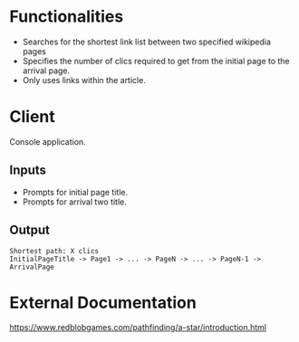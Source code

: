 # Functionalities

* Searches for the shortest link list between two specified wikipedia pages
* Specifies the number of clics required to get from the initial page to the arrival page.
* Only uses links within the article.

# Client

Console application.

## Inputs

* Prompts for initial page title.
* Prompts for arrival two title.

## Output

```
Shortest path: X clics
InitialPageTitle -> Page1 -> ... -> PageN -> ... -> PageN-1 -> ArrivalPage 
```

# External Documentation

https://www.redblobgames.com/pathfinding/a-star/introduction.html